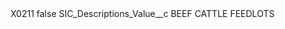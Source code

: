 <?xml version="1.0" encoding="UTF-8"?>
<CustomMetadata xmlns="http://soap.sforce.com/2006/04/metadata" xmlns:xsi="http://www.w3.org/2001/XMLSchema-instance" xmlns:xsd="http://www.w3.org/2001/XMLSchema">
    <label>X0211</label>
    <protected>false</protected>
    <values>
        <field>SIC_Descriptions_Value__c</field>
        <value xsi:type="xsd:string">BEEF CATTLE FEEDLOTS</value>
    </values>
</CustomMetadata>
